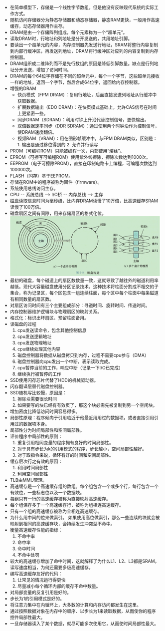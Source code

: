 * 在简单模型下，存储是一个线性字节数组。但是他没有反映现代系统的实际工作方式。
* 随机访问存储器分为静态存储器和动态存储器，静态RAM更快，一般用作高速缓存，动态存储器用作主存。
* DRAM是由一个存储阵列组成，每个元素称为一个“超单元”。
* 读取DRAM时，行地址和列地址是分开发送的，共用地址引脚。
* 要读出一个超单元的内容，内存控制器先发送行地址，SRAM将整行内容复制到内部行缓冲区，再发送列地址，DRAM将行缓冲区对应列的内容复制到内存控制器。
* DRAM组织成二维阵列而不是先行数组的原因是降低引脚数量。缺点是行列地址分开发送，增加了访问时间。
* DRAM的每个64位字存储在不同的超单元中，每个一个字节，这些超单元接收一样的地址，返回一个字节，然后合成64位字，返回给内存控制器。
* 增强的DRAM
    * 快页模式（FPM DRAM）：复用行地址，后面直接发送列地址从行缓冲中获取数据。
    * 扩展数据输出（EDO DRAM）：在快页模式基础上，允许CAS信号在时间上更紧密一些。
    * 同步DRAM（SDRAM）：利用时钟上升沿代替控制信号，更快输出。
    * 双倍数据速率同步（DDR SDRAM）：通过使用两个时钟沿作为控制信号，使DRAM速度翻倍。
    * 视频RAM（VRAM）：用在图形帧缓冲中，与FPM DRAM类似，区别是：1. 输出是通过移位得到的 2. 允许并行读写
* PROM（可编程ROM）只能被编程一次，内部使用“熔丝”。
* EPROM（可擦写可编程ROM）使用紫外线擦除，擦除次数达到1000次。
* EEPROM（电子可擦除PROM），直接在印制电路卡上编程，可编程次数达到100000次。
* FLASH（闪存）基于EEPROM。
* 存储在ROM中的程序被称为固件（firmware）。
* 系统使用总线访问主存。
* CPU -- 系统总线 --> I/O桥 -- 内存总线 --> 主存
* 磁盘读取信息时间为毫秒级，比内存DRAM读慢了10万倍，比高速缓存SRAM读慢了100万倍。
* 磁盘扇区之间有间隙，用来存储扇区的格式化位。
![磁盘构造](pic/CSAPP_7.png)
* 最初的磁盘，每个磁道上的扇区数数量一致，这就导致了越往外的磁道利用率越低。现代大容量磁盘使用分区记录技术，这种技术将柱面分割成不相交的子集合，称为记录区，每个区包含一组连续柱面，每个区中每个柱面中每条磁道有相同数量的扇区数。
* 对扇区访问时间有三个主要组成部分：寻道时间、旋转时间、传送时间。
* 内存控制器维护逻辑块与物理扇区的映射关系。
* 格式化：标识出坏扇区、预留柱面备用。
* 读磁盘的过程
    1. cpu发送读命令，包含其他控制信息
    2. cpu发送逻辑地址
    3. cpu发送物理地址
    4. cpu继续处理其他内容
    5. 磁盘控制器将数据从磁盘拷贝到内存，过程不需要cpu参与（DMA）
    6. 磁盘控制器向cpu发出一个中断，表示读取完成。
    7. cpu暂停当前的工作，响应中断（记录一下I/O已完成）
    8. 继续执行被暂停的工作
* SSD使用闪存芯片代替了HDD的机械驱动器。
* 闪存翻译层替代磁盘控制器。
* SSD随机写比较慢，原因是：
    1. 擦除块需要很长时间
    2. 如果要写的块已经有有效页了，那这个块必需先被复制到另一个空闲块。
* 增加密度比降低访问时间容易得多。
* 局部性原理：程序倾向于引用临近于他最近用用过的数据项，或者直接引用引用过的数据项本身。
* 局部性分为时间局部性和空间局部性。
* 评价程序中局部性的原则：
    1. 重复引用相同变量的程序拥有良好的时间局部性。
    2. 对于具有步长为k的引用模式的程序，步长越小，空间局部性越好。
    3. 对于取指令来说，循环有好的时间和空间局部性。
* 缓存层次行之有效的原因：
    1. 利用时间局部性
    2. 利用空间局部性
* TLB由MMU管理。
* 高速缓存是一个高速缓存组的数组。每个组包含一个或多个行，每行包含一个有效位，一些标志位以及一个数据块。
* 每组只有一行的高速缓存被称为直接映射高速缓存。
* 每个组保存多于一个高速缓存行，被称为组相连高速缓存。
* 只有一个组的高速缓存被称为全相连高速缓存。
* 为什么用中间的位来做索引。
    如果使用高位做索引，那么一些连续的块就会被映射到相同的高速缓存块，会持续发生冲突型不命中。
* 衡量高速缓存性能的指标：
    1. 不命中率
    2. 命中率
    3. 命中时间
    4. 不命中处罚
* 较大的高速缓存增加了命中时间，这就解释了为什么L1、L2、L3都是SRAM，读写速度相当，为何还需要多级高速缓存。
* 编写高速缓存友好的代码：
    1. 让常见的情况运行得更快
    2. 尽量减小每个循环内部的缓存不命中数量。
* 对局部变量的反复引用是好的。
* 步长为1的引用模式是好的。
* 将注意力集中在内循环上，大多数的计算和内存访问都发生在这里。
* 通过按照数据对象在内存中的顺序、以步长为1来读取数据，从而使你的程序控件局部性最大。
* 一旦存储器读入了某个数据，就尽可能多次使用它，从而使时间局部性最大。